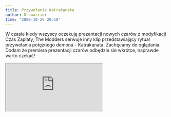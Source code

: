 ```yaml
---
title: Przywołanie Katrakanata
author: Orcwarrior
time: "2008-10-25 20:58"
---
```


W czasie kiedy wszyscy oczekują prezentacji nowych czarów z modyfikacji Czas Zapłaty, The Modders serwuje inny klip przedstawiający rytuał przywołania potężnego demona - Katrakanata. Zachęcamy do oglądania. Dodam że premiera prezentacji czarów odbędzie sie wkrótce, naprawde warto czekać!

<iframe class="video" src="https://www.youtube.com/embed/BE1TlBjRHME" allowfullscreen></iframe>